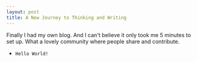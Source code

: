 ```yaml
---
layout: post
title: A New Journey to Thinking and Writing
---
```


Finally I had my own blog. And I can't believe it only took me 5 minutes to set up. What a lovely community where people share and contribute. 

- `Hello World!`

